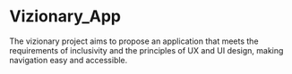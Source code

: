 # Vizionary_App
The vizionary project aims to propose an application that meets the requirements of inclusivity and the principles of UX and UI design, making navigation easy and accessible. 
